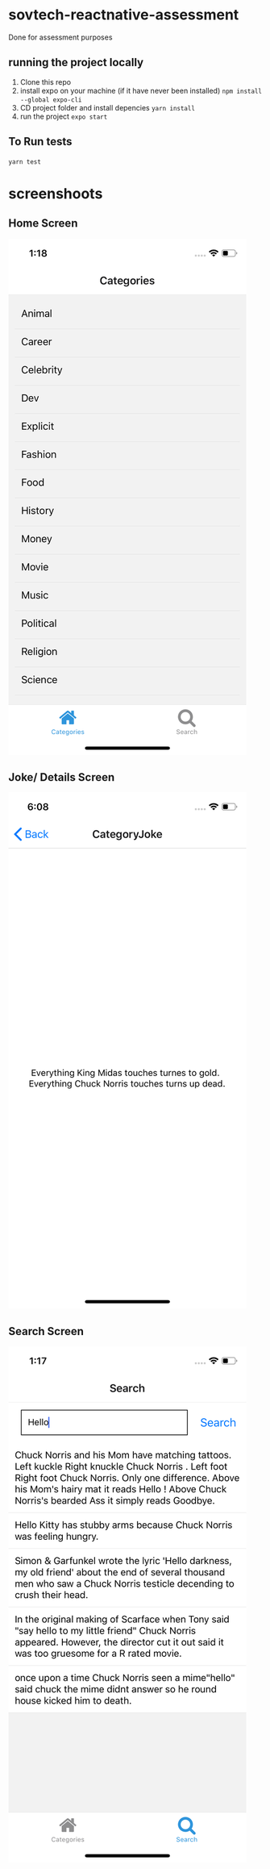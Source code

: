 # sovtech-reactnative-assessment
Done for assessment purposes

## running the project locally 
1. Clone this repo
2. install expo on your machine (if it have never been installed) `npm install --global expo-cli`
3. CD project folder and install depencies `yarn install`
4. run the project `expo start`

## To Run tests
`yarn test`

# screenshoots
## Home Screen
![Home](/screenshots/home2.png)

## Joke/ Details Screen
![Joke](/screenshots/details.png)

## Search Screen
![Search](/screenshots/search3.png)